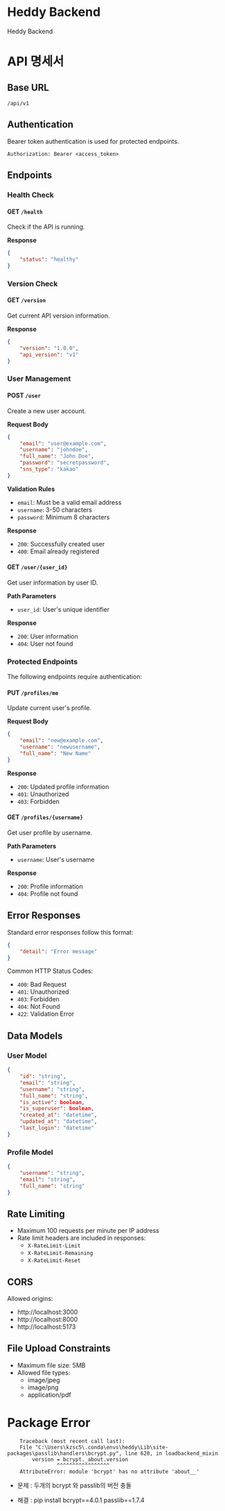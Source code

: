 # Heddy Backend 
Heddy Backend 

# API 명세서 

## Base URL
```
/api/v1
```

## Authentication
Bearer token authentication is used for protected endpoints.
```
Authorization: Bearer <access_token>
```

## Endpoints

### Health Check
#### GET `/health`
Check if the API is running.

**Response**
```json
{
    "status": "healthy"
}
```

### Version Check
#### GET `/version`
Get current API version information.

**Response**
```json
{
    "version": "1.0.0",
    "api_version": "v1"
}
```

### User Management
#### POST `/user`
Create a new user account.

**Request Body**
```json
{
    "email": "user@example.com",
    "username": "johndoe",
    "full_name": "John Doe",
    "password": "secretpassword",
    "sns_type": "kakao"
}
```

**Validation Rules**
- `email`: Must be a valid email address
- `username`: 3-50 characters
- `password`: Minimum 8 characters

**Response**
- `200`: Successfully created user
- `400`: Email already registered

#### GET `/user/{user_id}`
Get user information by user ID.

**Path Parameters**
- `user_id`: User's unique identifier

**Response**
- `200`: User information
- `404`: User not found

### Protected Endpoints
The following endpoints require authentication:

#### PUT `/profiles/me`
Update current user's profile.

**Request Body**
```json
{
    "email": "new@example.com",
    "username": "newusername",
    "full_name": "New Name"
}
```

**Response**
- `200`: Updated profile information
- `401`: Unauthorized
- `403`: Forbidden

#### GET `/profiles/{username}`
Get user profile by username.

**Path Parameters**
- `username`: User's username

**Response**
- `200`: Profile information
- `404`: Profile not found

## Error Responses
Standard error responses follow this format:
```json
{
    "detail": "Error message"
}
```

Common HTTP Status Codes:
- `400`: Bad Request
- `401`: Unauthorized
- `403`: Forbidden
- `404`: Not Found
- `422`: Validation Error

## Data Models

### User Model
```json
{
    "id": "string",
    "email": "string",
    "username": "string",
    "full_name": "string",
    "is_active": boolean,
    "is_superuser": boolean,
    "created_at": "datetime",
    "updated_at": "datetime",
    "last_login": "datetime"
}
```

### Profile Model
```json
{
    "username": "string",
    "email": "string",
    "full_name": "string"
}
```

## Rate Limiting
- Maximum 100 requests per minute per IP address
- Rate limit headers are included in responses:
  - `X-RateLimit-Limit`
  - `X-RateLimit-Remaining`
  - `X-RateLimit-Reset`

## CORS
Allowed origins:
- http://localhost:3000
- http://localhost:8000
- http://localhost:5173

## File Upload Constraints
- Maximum file size: 5MB
- Allowed file types:
  - image/jpeg
  - image/png
  - application/pdf


# Package Error
```
    Traceback (most recent call last):
    File "C:\Users\kzsc5\.conda\envs\heddy\Lib\site-packages\passlib\handlers\bcrypt.py", line 620, in loadbackend_mixin
        version = bcrypt._about.version
                ^^^^^^^^^^^^^^^^^
    AttributeError: module 'bcrypt' has no attribute 'about__'
```
- 문제 : 두개의 bcrypt 와 passlib의 버전 충돌

- 해결 : pip install bcrypt==4.0.1 passlib==1.7.4
